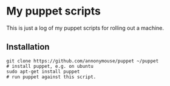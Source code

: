 My puppet scripts
========

This is just a log of my puppet scripts for rolling out a machine.

Installation
------------

    git clone https://github.com/annonymouse/puppet ~/puppet
    # install puppet, e.g. on ubuntu
    sudo apt-get install puppet
    # run puppet against this script.

